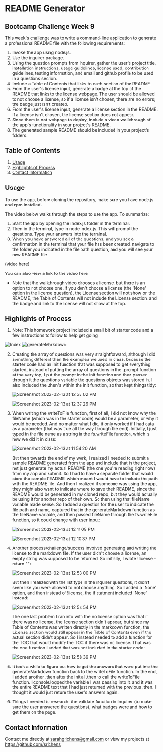 # README Generator

## Bootcamp Challenge Week 9
This week's challenge was to write a command-line application to generate a professional README file with the following requirements:
1. Invoke the app using node.js.
2. Use the inquirer package.
3. Using the question prompts from inquirer, gather the user's project title, installation instructions, usage guidelines, license used, contribution guidelines, testing information, and email and github profile to be used in a questions section.
4. Include a Table of Contents that links to each section of the README.
5. From the user's license input, generate a badge at the top of the README that links to the license webpage. The user should be allowed to not choose a license, so if a license isn't chosen, there are no errors; the badge just isn't created.
6. From the user's license input, generate a license section in the README. If a license isn't chosen, the license section does not appear.
7. Since there is not webpage to deploy, include a video walkthrough of the app's functionality in your project's README.
8. The generated sample README should be included in your project's folders.

## Table of Contents
1. [Usage](#usage)
2. [Highlights of Process](#highlights-of-process)
3. [Contact Information](#contact-information)

## Usage
To use the app, before cloning the repository, make sure you have node.js and npm installed.

The video below walks through the steps to use the app. To summarize:
1. Start the app by opening the index.js folder in the terminal. 
2. Then in the terminal, type in node index.js. This will prompt the questions. Type your answers into the terminal.
3. When you have answered all of the questions, and you see a confirmation in the terminal that your file has been created, navigate to the folder you indicated in the file path question, and you will see your new README file.

(video here)

You can also view a link to the video here

* Note that the walkthrough video chooses a license, but there is an option to not choose one. If you don't choose a license (the 'None' option in the license question), the License section will not show on the README, the Table of Contents will not include the License section, and the badge and link to the license will not show at the top. 

## Highlights of Process
1. Note: This homework project included a small bit of starter code and a few instructions to follow to help get going:

![Index](https://user-images.githubusercontent.com/117301473/218532381-636eb254-a5e0-498a-b9e8-23e6807b331e.png)
![generateMarkdown](https://user-images.githubusercontent.com/117301473/218532567-ac75963e-796e-4bcf-9ea9-86e6fccfd273.png)

2. Creating the array of questions was very straightforward, although I did something different than the examples we used in class: because the starter code had an init function that was supposed to get everything started, instead of putting the array of questions in the .prompt function at the very top, I put the prompt in the init function and then passed through it the questions variable the questions objects was stored in. I also included the .then's within the init function, so that kept things tidy:

    ![Screenshot 2023-02-13 at 12 37 02 PM](https://user-images.githubusercontent.com/117301473/218545923-0da40293-b920-4e01-92c6-b3ce575156e3.png)

    ![Screenshot 2023-02-13 at 12 37 26 PM](https://user-images.githubusercontent.com/117301473/218546003-b3238b3f-603b-45cd-b05d-931b81fb61b0.png)

3. When writing the writeToFile function, first of all, I did not know why the fileName (which was in the starter code) would be a parameter, or why it would be needed. And no matter what I did, it only worked if I had data as a parameter (that was true all the way through the end). Initially, I just typed in the file name as a string in the fs.writeFile function, which is how we did it in class:

    ![Screenshot 2023-02-13 at 11 54 20 AM](https://user-images.githubusercontent.com/117301473/218536107-158e2b3d-8465-4c8e-8e3f-8ae8dc76c6a1.png)

    But then towards the end of my work, I realized I needed to submit a sample README generated from the app and include that in the project, not just generate my actual README (the one you're reading right now) from my app and submit. So I had to have a separate folder that would store the sample README, which meant I would have to include the path with the README file. And then I realized if someone was using the app, they might also want to indicate where to save their README, since the README would be generated in my cloned repo, but they would actually be using it for another repo of their own. So then using that fileName variable made sense. So I added a question for the user to indicate the file path and name, captured that in the generateMarkdown function as the fileName variable, and then passed fileName through the fs.writeFile function, so it could change with user input:

    ![Screenshot 2023-02-13 at 12 11 05 PM](https://user-images.githubusercontent.com/117301473/218538573-d57624ed-446f-4dad-b403-a63c8df8f6b0.png)

    ![Screenshot 2023-02-13 at 12 10 37 PM](https://user-images.githubusercontent.com/117301473/218538668-6650a651-12fd-4d35-988a-c8765bbdff8b.png)

4. Another process/challenge/success involved generating and writing the license to the markdown file. If the user didn't choose a license, an empty string was supposed to be returned. So initially, I wrote !license - return "":

    ![Screenshot 2023-02-13 at 12 53 00 PM](https://user-images.githubusercontent.com/117301473/218548517-3587b340-2648-4d2b-a198-825c963dae35.png)

    But then I realized with the list type in the inquirer questions, it didn't seem like you were allowed to not choose anything. So I added a 'None' option, and then instead of !license, the if statment included 'None' instead:

    ![Screenshot 2023-02-13 at 12 54 54 PM](https://user-images.githubusercontent.com/117301473/218548760-975bf421-5a0c-4949-b23b-8c6bb72b92d8.png)

    The one last problem I ran into with the no license option was that if there was no license, the license section didn't appear, but since my Table of Contents was written directly in the markdown function, the License section would still appear in the Table of Contents even if the actual section didn't appear. So I instead needed to add a function for the TOC that would modify the TOC if there was no license. That was the one function I added that was not included in the starter code:

    ![Screenshot 2023-02-13 at 12 58 39 PM](https://user-images.githubusercontent.com/117301473/218549443-66a3b70f-6e1a-4b2f-969f-5d8de0812ee0.png)


5. It took a while to figure out how to get the answers that were put into the generateMarkdown function back to the writeToFile function. In the end, I added another .then  after the initial .then to call the writeToFile function. I console.logged the variable I was passing into it, and it was the entire README text that I had just returned with the previous .then. I thought it would just return the user's answers again.

6. Things I needed to research: the validate function in inquirer (to make sure the user answered the questions), what badges were and how to get them on the page.

## Contact Information
Contact me directly at sarahgrichens@gmail.com or view my projects at https://github.com/srichens
